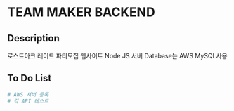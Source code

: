 # TEAM MAKER BACKEND

## Description

로스트아크 레이드 파티모집 웹사이트 Node JS 서버
Database는 AWS MySQL사용

## To Do List

```bash
# AWS 서버 등록
# 각 API 테스트
```

